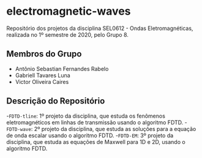 # electromagnetic-waves

Repositório dos projetos da disciplina SEL0612 - Ondas Eletromagnéticas, realizada no 1º semestre de 2020, pelo Grupo 8.

## Membros do Grupo
- Antônio Sebastian Fernandes Rabelo
- Gabriell Tavares Luna
- Victor Oliveira Caires

## Descrição do Repositório
-```FDTD-tline```: 1º projeto da disciplina, que estuda os fenômenos eletromagnéticos em linhas de transmissão usando o algoritmo FDTD.
-```FDTD-wave```: 2º projeto da disciplina, que estuda as soluções para a equação de onda escalar usando o algoritmo FDTD.
-```FDTD-EM```: 3º projeto da disciplina, que estuda as equações de Maxwell para 1D e 2D, usando o algoritmo FDTD.
